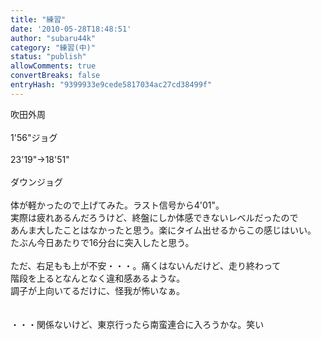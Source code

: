 ```yaml
---
title: "練習"
date: '2010-05-28T18:48:51'
author: "subaru44k"
category: "練習(中)"
status: "publish"
allowComments: true
convertBreaks: false
entryHash: "9399933e9cede5817034ac27cd38499f"
---
```

吹田外周<br>
<br>
1'56"ジョグ<br>
<br>
23'19"→18'51"<br>
<br>
ダウンジョグ<br>
<br>
体が軽かったので上げてみた。ラスト信号から4'01"。<br>
実際は疲れあるんだろうけど、終盤にしか体感できないレベルだったので<br>
あんま大したことはなかったと思う。楽にタイム出せるからこの感じはいい。<br>
たぶん今日あたりで16分台に突入したと思う。<br>
<br>
ただ、右足もも上が不安・・・。痛くはないんだけど、走り終わって<br>
階段を上るとなんとなく違和感あるような。<br>
調子が上向いてるだけに、怪我が怖いなぁ。<br>
<br>
<br>
・・・関係ないけど、東京行ったら南蛮連合に入ろうかな。笑い
